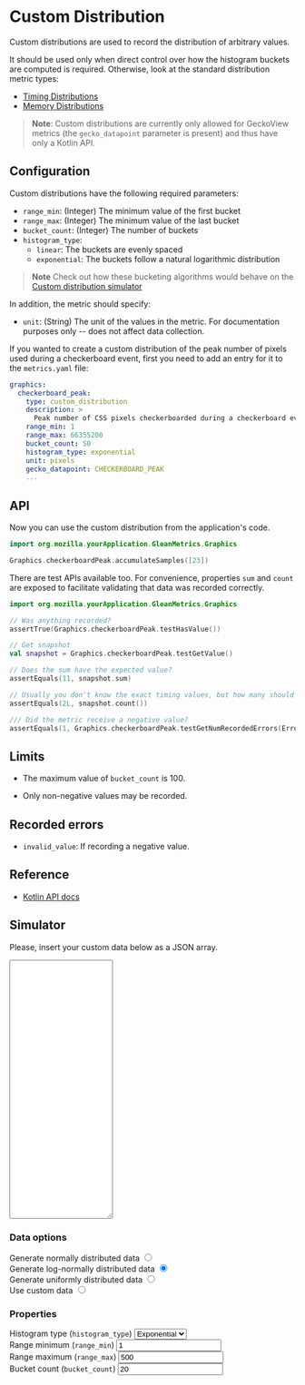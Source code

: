 # Custom Distribution

Custom distributions are used to record the distribution of arbitrary values.

It should be used only when direct control over how the histogram buckets are computed is required.
Otherwise, look at the standard distribution metric types:

* [Timing Distributions](timing_distribution.md)
* [Memory Distributions](memory_distribution.md)

> **Note**: Custom distributions are currently only allowed for GeckoView metrics (the `gecko_datapoint` parameter is present) and thus have only a Kotlin API.

## Configuration

Custom distributions have the following required parameters:

  - `range_min`: (Integer) The minimum value of the first bucket
  - `range_max`: (Integer) The minimum value of the last bucket
  - `bucket_count`: (Integer) The number of buckets
  - `histogram_type`:
    - `linear`: The buckets are evenly spaced
    - `exponential`: The buckets follow a natural logarithmic distribution

> **Note** Check out how these bucketing algorithms would behave on the [Custom distribution simulator](#simulator)

In addition, the metric should specify:

  - `unit`: (String) The unit of the values in the metric. For documentation purposes only -- does not affect data collection.

If you wanted to create a custom distribution of the peak number of pixels used during a checkerboard event, first you need to add an entry for it to the `metrics.yaml` file:

```YAML
graphics:
  checkerboard_peak:
    type: custom_distribution
    description: >
      Peak number of CSS pixels checkerboarded during a checkerboard event.
    range_min: 1
    range_max: 66355200
    bucket_count: 50
    histogram_type: exponential
    unit: pixels
    gecko_datapoint: CHECKERBOARD_PEAK
    ...
```

## API

Now you can use the custom distribution from the application's code.

```Kotlin
import org.mozilla.yourApplication.GleanMetrics.Graphics

Graphics.checkerboardPeak.accumulateSamples([23])
```

There are test APIs available too.  For convenience, properties `sum` and `count` are exposed to facilitate validating that data was recorded correctly.

```Kotlin
import org.mozilla.yourApplication.GleanMetrics.Graphics

// Was anything recorded?
assertTrue(Graphics.checkerboardPeak.testHasValue())

// Get snapshot
val snapshot = Graphics.checkerboardPeak.testGetValue()

// Does the sum have the expected value?
assertEquals(11, snapshot.sum)

// Usually you don't know the exact timing values, but how many should have been recorded.
assertEquals(2L, snapshot.count())

/// Did the metric receive a negative value?
assertEquals(1, Graphics.checkerboardPeak.testGetNumRecordedErrors(ErrorType.InvalidValue))
```

## Limits

* The maximum value of `bucket_count` is 100.

* Only non-negative values may be recorded.

## Recorded errors

* `invalid_value`: If recording a negative value.

## Reference

* [Kotlin API docs](../../../javadoc/glean/mozilla.telemetry.glean.private/-custom-distribution-metric-type/index.html)

## Simulator

<div id="custom-data-modal-overlay">
    <div id="custom-data-modal">
        <p>Please, insert your custom data below as a JSON array.</p>
        <textarea rows="30"></textarea>
    </div>
</div>

<div id="simulator-container">
    <div id="histogram-chart-container">
        <div id="histogram-chart"></div>
        <p id="histogram-chart-legend"><p>
    </div>
    <div id="data-options">
        <h3>Data options</h3>
        <div class="input-group">
            <label for="normally-distributed">Generate normally distributed data</label>
            <input name="data-options" value="normally-distributed" id="normally-distributed" type="radio" />
        </div>
        <div class="input-group">
            <label for="log-normally-distributed">Generate log-normally distributed data</label>
            <input name="data-options" value="log-normally-distributed" id="log-normally-distributed" type="radio" checked />
        </div>
        <div class="input-group">
            <label for="uniformly-distributed">Generate uniformly distributed data</label>
            <input name="data-options" value="uniformly-distributed" id="uniformly-distributed" type="radio" />
        </div>
        <div class="input-group" id="custom-data-input-group">
            <label for="custom">Use custom data</label>
            <input name="data-options" value="custom" id="custom" type="radio" />
        </div>
    </div>
    <div id="histogram-props">
        <h3>Properties</h3>
        <div class="input-group">
            <label for="kind">Histogram type (<code>histogram_type</code>)</label>
            <select id="kind" name="kind">
                <option value="exponential" selected>Exponential</option>
                <option value="linear">Linear</option>
            </select>
        </div>
        <div class="input-group">
            <label for="lower-bound">Range minimum (<code>range_min</code>)</label>
            <input name="lower-bound" id="lower-bound" type="number" value="1" />
        </div>
        <div class="input-group">
            <label for="upper-bound">Range maximum (<code>range_max</code>)</label>
            <input name="upper-bound" id="upper-bound" type="number" value="500" />
        </div>
        <div class="input-group">
            <label for="bucket-count">Bucket count (<code>bucket_count</code>)</label>
            <input name="bucket-count" id="bucket-count" type="number" value="20" />
        </div>
    </div>
</div>
